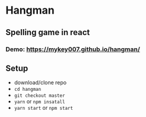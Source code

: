 # Hangman
## Spelling game in react
### Demo: https://mykey007.github.io/hangman/

## Setup

* download/clone repo
* `cd hangman`
* `git checkout master`
* `yarn` or `npm insatall`
* `yarn start` or `npm start`

